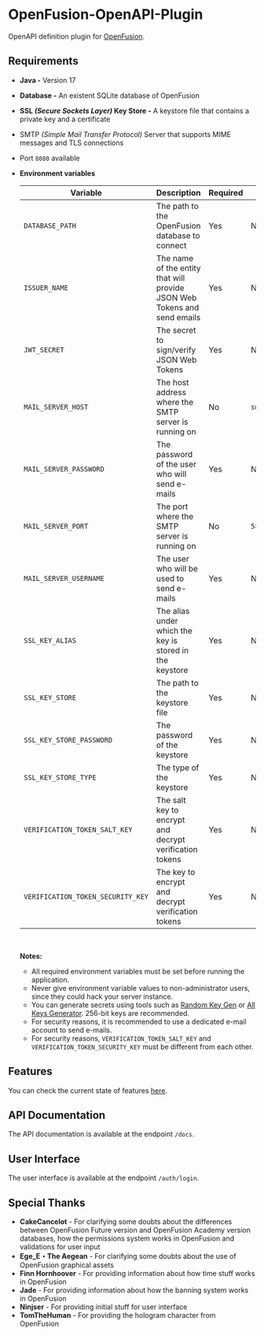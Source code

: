 # OpenFusion-OpenAPI-Plugin

OpenAPI definition plugin for [OpenFusion](https://github.com/OpenFusionProject/OpenFusion).

## Requirements

- **Java -** Version 17

- **Database -** An existent SQLite database of OpenFusion

- **SSL _(Secure Sockets Layer)_ Key Store -** A keystore file that contains a private key and a certificate

- SMTP _(Simple Mail Transfer Protocol)_ Server that supports MIME messages and TLS connections

- Port `8080` available

- **Environment variables**

    | Variable                          | Description                                                              | Required | Default          | Example                                        |
    | --------------------------------- | ------------------------------------------------------------------------ | -------- | ---------------- | ---------------------------------------------- |
    | `DATABASE_PATH`                   | The path to the OpenFusion database to connect                           | Yes      | None             | `C:\Users\user\Desktop\OpenFusion\database.db` |
    | `ISSUER_NAME`                     | The name of the entity that will provide JSON Web Tokens and send emails | Yes      | None             | `Great Fusion`                                 |
    | `JWT_SECRET`                      | The secret to sign/verify JSON Web Tokens                                | Yes      | None             | `<JSON Web Token Secret>`                      |
    | `MAIL_SERVER_HOST`                | The host address where the SMTP server is running on                     | No       | `smtp.gmail.com` | `smtp.gmail.com`                               |
    | `MAIL_SERVER_PASSWORD`            | The password of the user who will send e-mails                           | Yes      | None             | `<mail server password>`                       |
    | `MAIL_SERVER_PORT`                | The port where the SMTP server is running on                             | No       | `587`            | `587`                                          |
    | `MAIL_SERVER_USERNAME`            | The user who will be used to send e-mails                                | Yes      | None             | `example_user@gmail.com`                       |
    | `SSL_KEY_ALIAS`                   | The alias under which the key is stored in the keystore                  | Yes      | None             | `<ssl key alias>`                              |
    | `SSL_KEY_STORE`                   | The path to the keystore file                                            | Yes      | None             | `<ssl key store>`                              |
    | `SSL_KEY_STORE_PASSWORD`          | The password of the keystore                                             | Yes      | None             | `<ssl key store password>`                     |
    | `SSL_KEY_STORE_TYPE`              | The type of the keystore                                                 | Yes      | None             | `<ssl key store type>`                         |
    | `VERIFICATION_TOKEN_SALT_KEY`     | The salt key to encrypt and decrypt verification tokens                  | Yes      | None             | `<verification token salt key>`                |
    | `VERIFICATION_TOKEN_SECURITY_KEY` | The key to encrypt and decrypt verification tokens                       | Yes      | None             | `<verification token security key>`            |

    <br>
    
    **Notes:**

    - All required environment variables must be set before running the application.
    - Never give environment variable values to non-administrator users, since they could hack your server instance.
    - You can generate secrets using tools
      such as [Random Key Gen](https://randomkeygen.com/)
      or [All Keys Generator](https://www.allkeysgenerator.com/Random/Security-Encryption-Key-Generator.aspx).
      256-bit keys are recommended.
    - For security reasons, it is recommended to use a dedicated e-mail account to send e-mails.
    - For security reasons, `VERIFICATION_TOKEN_SALT_KEY` and `VERIFICATION_TOKEN_SECURITY_KEY` must be different from each other.

## Features

You can check the current state of features [here](https://github.com/Juansecu/OpenFusion-OpenAPI-Plugin/wiki/Features).

## API Documentation

The API documentation is available at the endpoint `/docs`.

## User Interface

The user interface is available at the endpoint `/auth/login`.

## Special Thanks

- **CakeCancelot** - For clarifying some doubts about the differences
  between OpenFusion Future version and OpenFusion Academy version databases,
  how the permissions system works in OpenFusion
  and validations for user input
- **Ege_E・The Aegean** - For clarifying some doubts about the use of OpenFusion graphical assets
- **Finn Hornhoover** - For providing information about how time stuff works in OpenFusion
- **Jade** - For providing information about how the banning system works in OpenFusion
- **Ninjser** - For providing initial stuff for user interface
- **TomTheHuman** - For providing the hologram character from OpenFusion
